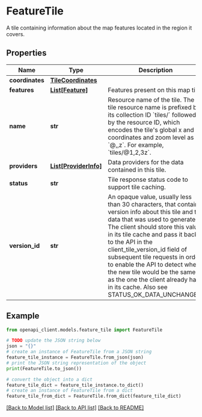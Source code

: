 # FeatureTile

A tile containing information about the map features located in the region it covers.

## Properties

Name | Type | Description | Notes
------------ | ------------- | ------------- | -------------
**coordinates** | [**TileCoordinates**](TileCoordinates.md) |  | [optional] 
**features** | [**List[Feature]**](Feature.md) | Features present on this map tile. | [optional] 
**name** | **str** | Resource name of the tile. The tile resource name is prefixed by its collection ID &#x60;tiles/&#x60; followed by the resource ID, which encodes the tile&#39;s global x and y coordinates and zoom level as &#x60;@,,z&#x60;. For example, &#x60;tiles/@1,2,3z&#x60;. | [optional] 
**providers** | [**List[ProviderInfo]**](ProviderInfo.md) | Data providers for the data contained in this tile. | [optional] 
**status** | **str** | Tile response status code to support tile caching. | [optional] 
**version_id** | **str** | An opaque value, usually less than 30 characters, that contains version info about this tile and the data that was used to generate it. The client should store this value in its tile cache and pass it back to the API in the client_tile_version_id field of subsequent tile requests in order to enable the API to detect when the new tile would be the same as the one the client already has in its cache. Also see STATUS_OK_DATA_UNCHANGED. | [optional] 

## Example

```python
from openapi_client.models.feature_tile import FeatureTile

# TODO update the JSON string below
json = "{}"
# create an instance of FeatureTile from a JSON string
feature_tile_instance = FeatureTile.from_json(json)
# print the JSON string representation of the object
print(FeatureTile.to_json())

# convert the object into a dict
feature_tile_dict = feature_tile_instance.to_dict()
# create an instance of FeatureTile from a dict
feature_tile_from_dict = FeatureTile.from_dict(feature_tile_dict)
```
[[Back to Model list]](../README.md#documentation-for-models) [[Back to API list]](../README.md#documentation-for-api-endpoints) [[Back to README]](../README.md)


